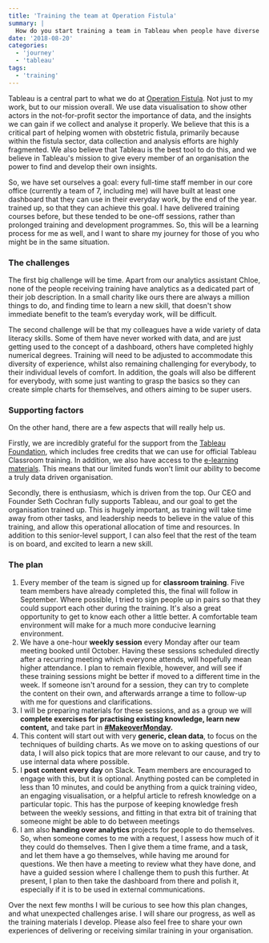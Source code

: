 ```yaml
---
title: 'Training the team at Operation Fistula'
summary: |
  How do you start training a team in Tableau when people have diverse backgrounds, sometimes limited data experience and little time in their workday to practise?
date: '2018-08-20'
categories:
  - 'journey'
  - 'tableau'
tags:
  - 'training'
---
```


Tableau is a central part to what we do at [Operation Fistula](http://www.opfistula.org). Not just to my work, but to our mission overall. We use data visualisation to show other actors in the not-for-profit sector the importance of data, and the insights we can gain if we collect and analyse it properly. We believe that this is a critical part of helping women with obstetric fistula, primarily because within the fistula sector, data collection and analysis efforts are highly fragmented. We also believe that Tableau is the best tool to do this, and we believe in Tableau's mission to give every member of an organisation the power to find and develop their own insights.

So, we have set ourselves a goal: every full-time staff member in our core office (currently a team of 7, including me) will have built at least one dashboard that they can use in their everyday work, by the end of the year. trained up, so that they can achieve this goal. I have delivered training courses before, but these tended to be one-off sessions, rather than prolonged training and development programmes. So, this will be a learning process for me as well, and I want to share my journey for those of you who might be in the same situation.

### **The challenges**

The first big challenge will be time. Apart from our analytics assistant Chloe, none of the people receiving training have analytics as a dedicated part of their job description. In a small charity like ours there are always a million things to do, and finding time to learn a new skill, that doesn't show immediate benefit to the team’s everyday work, will be difficult.

The second challenge will be that my colleagues have a wide variety of data literacy skills. Some of them have never worked with data, and are just getting used to the concept of a dashboard, others have completed highly numerical degrees. Training will need to be adjusted to accommodate this diversity of experience, whilst also remaining challenging for everybody, to their individual levels of comfort. In addition, the goals will also be different for everybody, with some just wanting to grasp the basics so they can create simple charts for themselves, and others aiming to be super users.

### **Supporting factors**

On the other hand, there are a few aspects that will really help us.

Firstly, we are incredibly grateful for the support from the [Tableau Foundation](https://www.tableau.com/foundation/about), which includes free credits that we can use for official Tableau Classroom training. In addition, we also have access to the [e-learning materials](https://www.tableau.com/learn/training/elearning). This means that our limited funds won't limit our ability to become a truly data driven organisation.

Secondly, there is enthusiasm, which is driven from the top. Our CEO and Founder Seth Cochran fully supports Tableau, and our goal to get the organisation trained up. This is hugely important, as training will take time away from other tasks, and leadership needs to believe in the value of this training, and allow this operational allocation of time and resources. In addition to this senior-level support, I can also feel that the rest of the team is on board, and excited to learn a new skill.

<n-img
src="https://nalediholly.files.wordpress.com/2018/08/tableau-training-bry-and-chloe-e1534524024770.jpg"
caption="Chloe and Bryony at their Tableau Fundamentals Training"></n-img>

### **The plan**

1. Every member of the team is signed up for **classroom training**. Five team members have already completed this, the final will follow in September. Where possible, I tried to sign people up in pairs so that they could support each other during the training. It's also a great opportunity to get to know each other a little better. A comfortable team environment will make for a much more conducive learning environment.
2. We have a one-hour **weekly session** every Monday after our team meeting booked until October. Having these sessions scheduled directly after a recurring meeting which everyone attends, will hopefully mean higher attendance. I plan to remain flexible, however, and will see if these training sessions might be better if moved to a different time in the week. If someone isn't around for a session, they can try to complete the content on their own, and afterwards arrange a time to follow-up with me for questions and clarifications.
3. I will be preparing materials for these sessions, and as a group we will **complete exercises for practising existing knowledge, learn new content,** and take part in **[#MakeoverMonday](https://www.makeovermonday.co.uk/).**
4. This content will start out with very **generic, clean data**, to focus on the techniques of building charts. As we move on to asking questions of our data, I will also pick topics that are more relevant to our cause, and try to use internal data where possible.
5. I **post content every day** on Slack. Team members are encouraged to engage with this, but it is optional. Anything posted can be completed in less than 10 minutes, and could be anything from a quick training video, an engaging visualisation, or a helpful article to refresh knowledge on a particular topic. This has the purpose of keeping knowledge fresh between the weekly sessions, and fitting in that extra bit of training that someone might be able to do between meetings
6. I am also **handing over analytics** projects for people to do themselves. So, when someone comes to me with a request, I assess how much of it they could do themselves. Then I give them a time frame, and a task, and let them have a go themselves, while having me around for questions. We then have a meeting to review what they have done, and have a guided session where I challenge them to push this further. At present, I plan to then take the dashboard from there and polish it, especially if it is to be used in external communications.

Over the next few months I will be curious to see how this plan changes, and what unexpected challenges arise. I will share our progress, as well as the training materials I develop. Please also feel free to share your own experiences of delivering or receiving similar training in your organisation.
